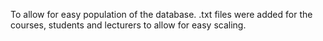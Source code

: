 To allow for easy population of the database. .txt files were added for the courses, students and lecturers to allow for easy scaling.
